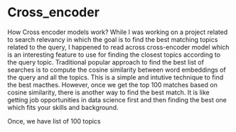 # Cross_encoder
How Cross encoder models work?
While I was working on a project related to search relevancy in which the goal is to find the best matching topics related to the query, I happened to read across cross-encoder model which is an interesting feature to use for finding the closest topics according to the query topic. Traditional popular approach to find the best list of searches is to compute the cosine similarity between word embeddings of the query and all the topics. This is a simple and intutive technique to find the best macthes. However, once we get the top 100 matches based on cosine similarity, there is another way to find the best match. It is like getting job opportunities in data science first and then finding the best one which fits your skills and background.

Once, we have list of 100 topics
